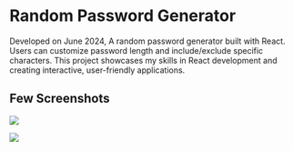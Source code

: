 # Random Password Generator

Developed on June 2024, A random password generator built with React. Users can customize password length and include/exclude specific characters. This project showcases my skills in React development and creating interactive, user-friendly applications.

## Few Screenshots

![](https://github.com/user-attachments/assets/646e7ec0-e26d-4db3-9528-db1394fefbed)

![](https://github.com/user-attachments/assets/6f8a3556-b673-453f-b462-bf30ee05be2f)
